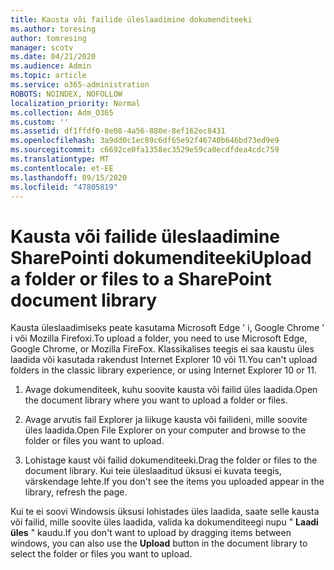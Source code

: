 ```yaml
---
title: Kausta või failide üleslaadimine dokumenditeeki
ms.author: toresing
author: tomresing
manager: scotv
ms.date: 04/21/2020
ms.audience: Admin
ms.topic: article
ms.service: o365-administration
ROBOTS: NOINDEX, NOFOLLOW
localization_priority: Normal
ms.collection: Adm_O365
ms.custom: ''
ms.assetid: df1ffdf0-8e08-4a56-880e-8ef162ec8431
ms.openlocfilehash: 3a9dd0c1ec89c6df65e92f46740b646bd73ed9e9
ms.sourcegitcommit: c6692ce0fa1358ec3529e59ca0ecdfdea4cdc759
ms.translationtype: MT
ms.contentlocale: et-EE
ms.lasthandoff: 09/15/2020
ms.locfileid: "47805819"
---
```

# <a name="upload-a-folder-or-files-to-a-sharepoint-document-library"></a><span data-ttu-id="51182-102">Kausta või failide üleslaadimine SharePointi dokumenditeeki</span><span class="sxs-lookup"><span data-stu-id="51182-102">Upload a folder or files to a SharePoint document library</span></span>

<span data-ttu-id="51182-103">Kausta üleslaadimiseks peate kasutama Microsoft Edge ' i, Google Chrome ' i või Mozilla Firefoxi.</span><span class="sxs-lookup"><span data-stu-id="51182-103">To upload a folder, you need to use Microsoft Edge, Google Chrome, or Mozilla FireFox.</span></span> <span data-ttu-id="51182-104">Klassikalises teegis ei saa kaustu üles laadida või kasutada rakendust Internet Explorer 10 või 11.</span><span class="sxs-lookup"><span data-stu-id="51182-104">You can't upload folders in the classic library experience, or using Internet Explorer 10 or 11.</span></span>
  
1. <span data-ttu-id="51182-105">Avage dokumenditeek, kuhu soovite kausta või failid üles laadida.</span><span class="sxs-lookup"><span data-stu-id="51182-105">Open the document library where you want to upload a folder or files.</span></span>
    
2. <span data-ttu-id="51182-106">Avage arvutis fail Explorer ja liikuge kausta või failideni, mille soovite üles laadida.</span><span class="sxs-lookup"><span data-stu-id="51182-106">Open File Explorer on your computer and browse to the folder or files you want to upload.</span></span>
    
3. <span data-ttu-id="51182-107">Lohistage kaust või failid dokumenditeeki.</span><span class="sxs-lookup"><span data-stu-id="51182-107">Drag the folder or files to the document library.</span></span> <span data-ttu-id="51182-108">Kui teie üleslaaditud üksusi ei kuvata teegis, värskendage lehte.</span><span class="sxs-lookup"><span data-stu-id="51182-108">If you don't see the items you uploaded appear in the library, refresh the page.</span></span> 
    
<span data-ttu-id="51182-109">Kui te ei soovi Windowsis üksusi lohistades üles laadida, saate selle kausta või failid, mille soovite üles laadida, valida ka dokumenditeegi nupu " **Laadi üles** " kaudu.</span><span class="sxs-lookup"><span data-stu-id="51182-109">If you don't want to upload by dragging items between windows, you can also use the **Upload** button in the document library to select the folder or files you want to upload.</span></span> 
  


